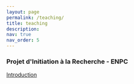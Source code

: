 ```yaml
---
layout: page
permalink: /teaching/
title: teaching
description: 
nav: true
nav_order: 5
---
```


### Projet d'Initiation à la Recherche - ENPC

<a href="https://lorisandre.github.io/assets/pdf/projet_ENPC_session1.pdf"> Introduction </a>
